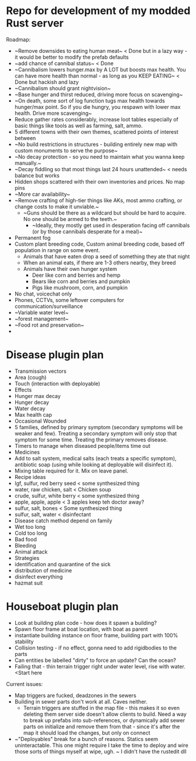 # Repo for development of my modded Rust server

Roadmap:
- ~Remove downsides to eating human meat~ < Done but in a lazy way - it would be better to modify the prefab defaults
- ~add chance of cannibal status~ < Done
- ~Cannibalism lowers hunger.max by A LOT but boosts max health. You can have more health than normal - as long as you KEEP EATING~ < Done but hackish and lazy
- ~Cannibalism should grant nightvision~
- ~Base hunger and thirst reduced, driving more focus on scavenging~
- ~On death, some sort of log function tugs max health towards hunger/max point. So if you die hungry, you respawn with lower max health. Drive more scavenging~
- Reduce gather rates considerably, increase loot tables especially of basic things like tools as well as farming, salt, ammo.
- 5 different towns with their own themes, scattered points of interest between
- ~No build restrictions in structures - building entirely new map with custom monuments to serve the purpose~
- ~No decay protection - so you need to maintain what you wanna keep manually.~
- ~Decay fiddling so that most things last 24 hours unattended~ < needs balance but works
- Hidden shops scattered with their own inventories and prices. No map pins
- ~More car availability~
- ~Remove crafting of high-tier things like AKs, most ammo crafting, or change costs to make it unviable.~
  - ~Guns should be there as a wildcard but should be hard to acquire. No one should be armed to the teeth.~ 
    - ~Ideally, they mostly get used in desperation facing off cannibals (or by those cannibals desperate for a meal)~
- Permanent fog
- Custom plant breeding code, Custom animal breeding code, based off population in range on some event. 
  - Animals that have eaten drop a seed of something they ate that night
  - When an animal eats, if there are 1-3 others nearby, they breed
  - Animals have their own hunger system
    - Deer like corn and berries and hemp
    - Bears like corn and berries and pumpkin
    - Pigs like mushroom, corn, and pumpkin
- No chat, voicechat only
- Phones, CCTVs, some leftover computers for communication/surveillance
- ~Variable water level~
- ~forest management~
- ~Food rot and preservation~
-

# Disease plugin plan
- Transmission vectors
 - Area (cough)
 - Touch (interaction with deployable)
- Effects
 - Hunger max decay
 - Hunger decay
 - Water decay
 - Max health cap
 - Occasional Wounded
- 5 families, defined by primary symptom (secondary symptoms will be weaker and few). Treating a secondary symptom will only stop that symptom for some time. Treating the primary removes disease.
- Timers to manage when diseased people/items time out
- Medicines
 - Add to salt system, medical salts (each treats a specific symptom), antibiotic soap (using while looking at deployable will disinfect it).
 - Mixing table required for it. Mix on leave panel.
- Recipe ideas 
 - lgf, sulfur, red berry seed < some synthesized thing
 - water, raw chicken, salt < Chicken soup
 - crude, sulfur, white berry < some synthesized thing
 - apple, apple, apple < 3 apples keep teh doctor away?
 - sulfur, salt, bones < Some synthesized thing
 - sulfur, salt, water < disinfectant
- Disease catch method depend on family
 - Wet too long
 - Cold too long
 - Bad food
 - Bleeding
 - Animal attack
- Strategies
 - identification and quarantine of the sick
 - distribution of medicine
 - disinfect everything
 - hazmat suit

# Houseboat plugin plan
 - Look at building plan code - how does it spawn a building?
 - Spawn floor frame at boat location, with boat as parent
 - instantiate building instance on floor frame, building part with 100% stability
 - Collision testing - if no effect, gonna need to add rigidbodies to the parts
 - Can entities be labelled "dirty" to force an update? Can the ocean?
 - Failing that - thin terrain trigger right under water level, rise with water. <Start here

Current issues:
- Map triggers are fucked, deadzones in the sewers
- Building in sewer parts don't work at all. Caves neither. 
  - Terrain triggers are stuffed in the map file - this makes it so even deleting them server side doesn't allow clients to build. Need a way to break up prefabs into sub-references, or dynamically add sewer parts on initialize and remove them from that - since it's after the map it should load the changes, but only on connect
- ~"Deployables" break for a bunch of reasons. Statics seem uninteractable. This one might require I take the time to deploy and wire those sorts of things myself at wipe, ugh. ~ I didn't have the rustedit dll
